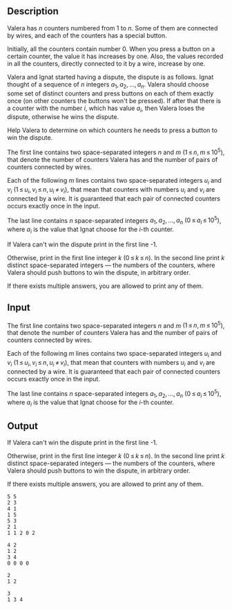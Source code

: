 ## Description

<div><p>Valera has <span class="tex-span"><i>n</i></span> counters numbered from <span class="tex-span">1</span> to <span class="tex-span"><i>n</i></span>. Some of them are connected by wires, and each of the counters has a special button.</p><p>Initially, all the counters contain number <span class="tex-span">0</span>. When you press a button on a certain counter, the value it has increases by one. Also, the values recorded in all the counters, directly connected to it by a wire, increase by one.</p><p>Valera and Ignat started having a dispute, the dispute is as follows. Ignat thought of a sequence of <span class="tex-span"><i>n</i></span> integers <span class="tex-span"><i>a</i><sub class="lower-index">1</sub>, <i>a</i><sub class="lower-index">2</sub>, ..., <i>a</i><sub class="lower-index"><i>n</i></sub></span>. Valera should choose some set of distinct counters and press buttons on each of them exactly once (on other counters the buttons won't be pressed). If after that there is a counter with the number <span class="tex-span"><i>i</i></span>, which has value <span class="tex-span"><i>a</i><sub class="lower-index"><i>i</i></sub></span>, then Valera loses the dispute, otherwise he wins the dispute.</p><p>Help Valera to determine on which counters he needs to press a button to win the dispute.</p></div><div class="input-specification"><p>The first line contains two space-separated integers <span class="tex-span"><i>n</i></span> and <span class="tex-span"><i>m</i></span> <span class="tex-span">(1 ≤ <i>n</i>, <i>m</i> ≤ 10<sup class="upper-index">5</sup>)</span>, that denote the number of counters Valera has and the number of pairs of counters connected by wires.</p><p>Each of the following <span class="tex-span"><i>m</i></span> lines contains two space-separated integers <span class="tex-span"><i>u</i><sub class="lower-index"><i>i</i></sub></span> and <span class="tex-span"><i>v</i><sub class="lower-index"><i>i</i></sub></span> <span class="tex-span">(1 ≤ <i>u</i><sub class="lower-index"><i>i</i></sub>, <i>v</i><sub class="lower-index"><i>i</i></sub> ≤ <i>n</i>, <i>u</i><sub class="lower-index"><i>i</i></sub> ≠ <i>v</i><sub class="lower-index"><i>i</i></sub>)</span>, that mean that counters with numbers <span class="tex-span"><i>u</i><sub class="lower-index"><i>i</i></sub></span> and <span class="tex-span"><i>v</i><sub class="lower-index"><i>i</i></sub></span> are connected by a wire. It is guaranteed that each pair of connected counters occurs exactly once in the input.</p><p>The last line contains <span class="tex-span"><i>n</i></span> space-separated integers <span class="tex-span"><i>a</i><sub class="lower-index">1</sub>, <i>a</i><sub class="lower-index">2</sub>, ..., <i>a</i><sub class="lower-index"><i>n</i></sub></span> <span class="tex-span">(0 ≤ <i>a</i><sub class="lower-index"><i>i</i></sub> ≤ 10<sup class="upper-index">5</sup>)</span>, where <span class="tex-span"><i>a</i><sub class="lower-index"><i>i</i></sub></span> is the value that Ignat choose for the <span class="tex-span"><i>i</i></span>-th counter.</p></div><div class="output-specification"><p>If Valera can't win the dispute print in the first line -1.</p><p>Otherwise, print in the first line integer <span class="tex-span"><i>k</i></span> <span class="tex-span">(0 ≤ <i>k</i> ≤ <i>n</i>)</span>. In the second line print <span class="tex-span"><i>k</i></span> distinct space-separated integers — the numbers of the counters, where Valera should push buttons to win the dispute, in arbitrary order.</p><p>If there exists multiple answers, you are allowed to print any of them.</p></div>

## Input

<p>The first line contains two space-separated integers <span class="tex-span"><i>n</i></span> and <span class="tex-span"><i>m</i></span> <span class="tex-span">(1 ≤ <i>n</i>, <i>m</i> ≤ 10<sup class="upper-index">5</sup>)</span>, that denote the number of counters Valera has and the number of pairs of counters connected by wires.</p><p>Each of the following <span class="tex-span"><i>m</i></span> lines contains two space-separated integers <span class="tex-span"><i>u</i><sub class="lower-index"><i>i</i></sub></span> and <span class="tex-span"><i>v</i><sub class="lower-index"><i>i</i></sub></span> <span class="tex-span">(1 ≤ <i>u</i><sub class="lower-index"><i>i</i></sub>, <i>v</i><sub class="lower-index"><i>i</i></sub> ≤ <i>n</i>, <i>u</i><sub class="lower-index"><i>i</i></sub> ≠ <i>v</i><sub class="lower-index"><i>i</i></sub>)</span>, that mean that counters with numbers <span class="tex-span"><i>u</i><sub class="lower-index"><i>i</i></sub></span> and <span class="tex-span"><i>v</i><sub class="lower-index"><i>i</i></sub></span> are connected by a wire. It is guaranteed that each pair of connected counters occurs exactly once in the input.</p><p>The last line contains <span class="tex-span"><i>n</i></span> space-separated integers <span class="tex-span"><i>a</i><sub class="lower-index">1</sub>, <i>a</i><sub class="lower-index">2</sub>, ..., <i>a</i><sub class="lower-index"><i>n</i></sub></span> <span class="tex-span">(0 ≤ <i>a</i><sub class="lower-index"><i>i</i></sub> ≤ 10<sup class="upper-index">5</sup>)</span>, where <span class="tex-span"><i>a</i><sub class="lower-index"><i>i</i></sub></span> is the value that Ignat choose for the <span class="tex-span"><i>i</i></span>-th counter.</p>

## Output

<p>If Valera can't win the dispute print in the first line -1.</p><p>Otherwise, print in the first line integer <span class="tex-span"><i>k</i></span> <span class="tex-span">(0 ≤ <i>k</i> ≤ <i>n</i>)</span>. In the second line print <span class="tex-span"><i>k</i></span> distinct space-separated integers — the numbers of the counters, where Valera should push buttons to win the dispute, in arbitrary order.</p><p>If there exists multiple answers, you are allowed to print any of them.</p>





```input1
5 5
2 3
4 1
1 5
5 3
2 1
1 1 2 0 2

```




```input2
4 2
1 2
3 4
0 0 0 0

```




```output1
2
1 2

```




```output2
3
1 3 4

```


